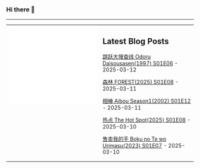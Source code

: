 ### Hi there 👋

<!--
**etng/etng** is a ✨ _special_ ✨ repository because its `README.md` (this file) appears on your GitHub profile.

Here are some ideas to get you started:

- 🔭 I’m currently working on ...
- 🌱 I’m currently learning ...
- 👯 I’m looking to collaborate on ...
- 🤔 I’m looking for help with ...
- 💬 Ask me about ...
- 📫 How to reach me: ...
- 😄 Pronouns: ...
- ⚡ Fun fact: ...
-->


---

<table>
<tr>
<td valign="top" width="50%">
<img src="metrics.svg" alt="Metric" />
</td>
<td valign="top" width="50%">

## Latest Blog Posts
<!-- blog start -->
[跳跃大搜查线 Odoru Daisousasen(1997) S01E06](http://www.fanxinzhui.com/rr/2610#S01E06) - 2025-03-12

[森林 FOREST(2025) S01E08](http://www.fanxinzhui.com/rr/2605#S01E08) - 2025-03-11

[相棒 Aibou Season1(2002) S01E12](http://www.fanxinzhui.com/rr/2481#S01E12) - 2025-03-11

[热点 The Hot Spot(2025) S01E08](http://www.fanxinzhui.com/rr/2607#S01E08) - 2025-03-10

[售卖我的手 Boku no Te wo Urimasu(2023) S01E07](http://www.fanxinzhui.com/rr/2614#S01E07) - 2025-03-10
<!-- blog end -->

</td></tr></table>


